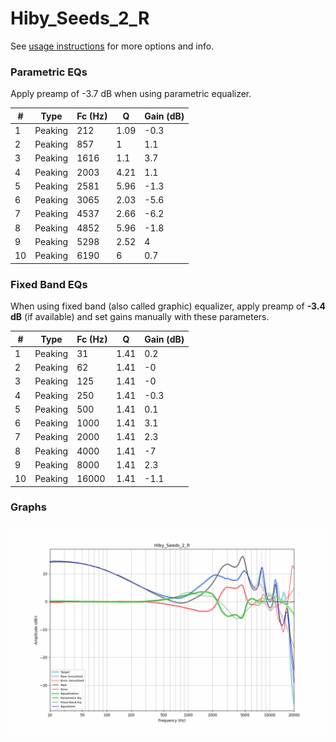 # Hiby_Seeds_2_R
See [usage instructions](https://github.com/jaakkopasanen/AutoEq#usage) for more options and info.

### Parametric EQs
Apply preamp of -3.7 dB when using parametric equalizer.

|   # | Type    |   Fc (Hz) |    Q |   Gain (dB) |
|-----|---------|-----------|------|-------------|
|   1 | Peaking |       212 | 1.09 |        -0.3 |
|   2 | Peaking |       857 | 1    |         1.1 |
|   3 | Peaking |      1616 | 1.1  |         3.7 |
|   4 | Peaking |      2003 | 4.21 |         1.1 |
|   5 | Peaking |      2581 | 5.96 |        -1.3 |
|   6 | Peaking |      3065 | 2.03 |        -5.6 |
|   7 | Peaking |      4537 | 2.66 |        -6.2 |
|   8 | Peaking |      4852 | 5.96 |        -1.8 |
|   9 | Peaking |      5298 | 2.52 |         4   |
|  10 | Peaking |      6190 | 6    |         0.7 |

### Fixed Band EQs
When using fixed band (also called graphic) equalizer, apply preamp of **-3.4 dB** (if available) and set gains manually with these parameters.

|   # | Type    |   Fc (Hz) |    Q |   Gain (dB) |
|-----|---------|-----------|------|-------------|
|   1 | Peaking |        31 | 1.41 |         0.2 |
|   2 | Peaking |        62 | 1.41 |        -0   |
|   3 | Peaking |       125 | 1.41 |        -0   |
|   4 | Peaking |       250 | 1.41 |        -0.3 |
|   5 | Peaking |       500 | 1.41 |         0.1 |
|   6 | Peaking |      1000 | 1.41 |         3.1 |
|   7 | Peaking |      2000 | 1.41 |         2.3 |
|   8 | Peaking |      4000 | 1.41 |        -7   |
|   9 | Peaking |      8000 | 1.41 |         2.3 |
|  10 | Peaking |     16000 | 1.41 |        -1.1 |

### Graphs
![](./Hiby_Seeds_2_R.png)
